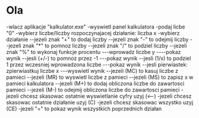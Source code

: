 # Ola
-wlacz aplikacje  "kalkulator.exe"
-wyswietl panel kalkulatora
-podaj licbe "0"
-wybierz liczbe/liczby rozpoczynajacej działanie: liczba x
-wybierz działanie
--jezeli znak "+" to dodaj liczby
--jezeli znak "-" to odejmij liczby
--jezeli znak "*" to pomnoz liczby
--jezeli znak "/" to podziel liczby
--jezeli znak "%" to wykonaj funkcje procentu
---wprowadz liczbe y
----pokaz wynik
--jesli (+/-) to pomnoz przez -1
---pokaz wynik
--jesli (1/x) to podziel 1 przez wczesniej wprowadzona liczbe
---pokaz wynik
--jesli pierwiastek: zpierwiastkuj liczbe x
---wyswietl wynik
--jezeli (MC) to kasuj liczbe z pamieci
--jezeli (MR) to wyswietl liczbe z pamieci
--jezeli (MS) to zapisz x w pamieci kalkulatora
--jezeli (M+) to dodaj obliczona liczbe do zawartosci pamieci
--jezeli (M-) to odejmij obliczona liczbe do zawartosci pamieci
-jezeli chcesz skasowac ostatnie wyswietlanie cyfry uzyj (<--)
-jezeli chcesz skasowac ostatnie działanie uzyj (C)
-jezeli chcesz skasowac wszystko uzyj (CE)
-jezeli "=" to pokaz wynik wszystkich poprzednich działan

